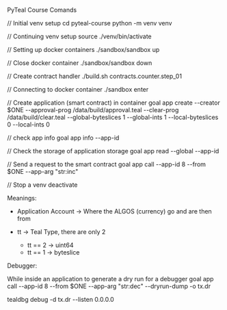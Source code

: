 PyTeal Course Comands

// Initial venv setup
cd pyteal-course
python -m venv venv

// Continuing venv setup
source ./venv/bin/activate

// Setting up docker containers
./sandbox/sandbox up

// Close docker container
./sandbox/sandbox down

// Create contract handler
./build.sh contracts.counter.step_01

// Connecting to docker container
./sandbox enter <container name>

// Create application (smart contract) in container
goal app create --creator $ONE --approval-prog /data/build/approval.teal --clear-prog /data/build/clear.teal --global-byteslices 1 --global-ints 1 --local-byteslices 0 --local-ints 0

// check app info
goal app info --app-id <application index>

// Check the storage of application storage
goal app read --global --app-id <application index>

// Send a request to the smart contract
goal app call --app-id 8 --from $ONE --app-arg "str:inc"

// Stop a venv
deactivate

Meanings:

- Application Account -> Where the ALGOS (currency) go and are then from

- tt -> Teal Type, there are only 2
    - tt == 2 -> uint64
    - tt == 1 -> byteslice

Debugger:

While inside an application to generate a dry run for a debugger
goal app call --app-id 8 --from $ONE --app-arg "str:dec" --dryrun-dump -o tx.dr

tealdbg debug -d tx.dr --listen 0.0.0.0